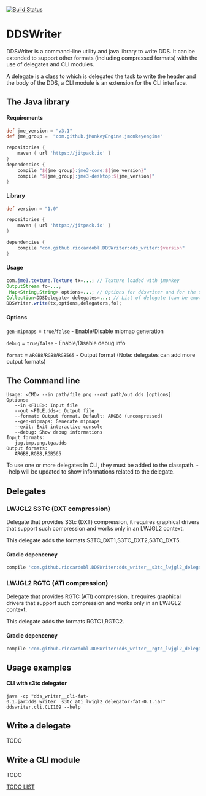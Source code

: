 [![Build Status](https://travis-ci.org/riccardobl/DDSWriter.svg?branch=master)](https://travis-ci.org/riccardobl/DDSWriter) 


# DDSWriter

DDSWriter is a command-line utility and java library to write DDS. 
It can be extended to support other formats (including compressed formats) with the use of delegates and CLI modules.

A delegate is a class to which is delegated the task to write the header and the body of the DDS, a CLI module is an extension for the CLI interface.


## The Java library
#### Requirements
````gradle
def jme_version = "v3.1"
def jme_group =  "com.github.jMonkeyEngine.jmonkeyengine"

repositories {
    maven { url 'https://jitpack.io' }
}
dependencies {
	compile "${jme_group}:jme3-core:${jme_version}"
	compile "${jme_group}:jme3-desktop:${jme_version}"
}
````

#### Library
````gradle
def version = "1.0"

repositories {
    maven { url 'https://jitpack.io' }
}

dependencies {
    compile "com.github.riccardobl.DDSWriter:dds_writer:$version"
}

````

#### Usage
```java
com.jme3.texture.Texture tx=...; // Texture loaded with jmonkey
OutputStream fo=...; 
 Map<String,String> options=...; // Options for ddswriter and for the delegates
Collection<DDSDelegate> delegates=...; // List of delegate (can be empty) 
DDSWriter.write(tx,options,delegators,fo);
```

#### Options
```gen-mipmaps``` = ```true```/```false``` - Enable/Disable mipmap generation

```debug``` = ```true```/```false``` - Enable/Disable debug info

```format``` = ```ARGB8```/```RGB8```/```RGB565``` - Output format (Note: delegates can add more output formats)

## The Command line
```
Usage: <CMD> --in path/file.png --out path/out.dds [options]
Options: 
   --in <FILE>: Input file
   --out <FILE.dds>: Output file
   --format: Output format. Default: ARGB8 (uncompressed)
   --gen-mipmaps: Generate mipmaps
   --exit: Exit interactive console
   --debug: Show debug informations
Input formats:
   jpg,bmp,png,tga,dds
Output formats:
   ARGB8,RGB8,RGB565
```

To use one or more delegates in CLI, they must be added to the classpath. 
--help will be updated to show informations related to the delegate.


## Delegates

### LWJGL2 S3TC (DXT compression)
Delegate that provides S3tc (DXT) compression, it requires graphical drivers that support such compression and works only in an LWJGL2 context.

This delegate adds the formats S3TC_DXT1,S3TC_DXT2,S3TC_DXT5.
#### Gradle depencency
```gradle
compile 'com.github.riccardobl.DDSWriter:dds_writer__s3tc_lwjgl2_delegate:$version'
```


### LWJGL2 RGTC (ATI compression)
Delegate that provides RGTC (ATI) compression, it requires graphical drivers that support such compression and works only in an LWJGL2 context.

This delegate adds the formats RGTC1,RGTC2.
#### Gradle depencency
```gradle
compile 'com.github.riccardobl.DDSWriter:dds_writer__rgtc_lwjgl2_delegate:$version'
```

## Usage examples

#### CLI with s3tc delegator
```
java -cp "dds_writer__cli-fat-0.1.jar:dds_writer__s3tc_ati_lwjgl2_delegator-fat-0.1.jar"  ddswriter.cli.CLI109 --help
```


## Write a delegate
TODO

## Write a CLI module
TODO

[TODO LIST](TODO.md)

